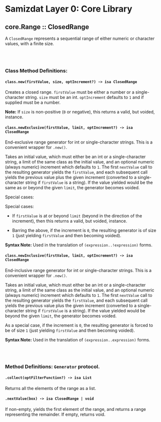 Samizdat Layer 0: Core Library
==============================

core.Range :: ClosedRange
-------------------------

A `ClosedRange` represents a sequential range of either numeric or
character values, with a finite size.


<br><br>
### Class Method Definitions:

#### `class.new(firstValue, size, optIncrement?) -> isa ClosedRange`

Creates a closed range. `firstValue` must be either a number or
a single-character string. `size` must be an int.
`optIncrement` defaults to `1` and if supplied must be a number.

**Note:** If `size` is non-positive (`0` or negative), this returns a valid,
but voided, instance.

#### `class.newExclusive(firstValue, limit, optIncrement?) -> isa ClosedRange`

End-exclusive range generator for int or single-character strings.
This is a convenient wrapper for `.new()`.

Takes an initial value, which must either be an int or a single-character
string, a limit of the same class as the initial value, and an optional
numeric (always numeric) increment which defaults to `1`. The first `nextValue`
call to the resulting generator yields the `firstValue`, and each subsequent
call yields the previous value plus the given increment (converted to a
single-character string if `firstValue` is a string). If the value yielded
would be the same as or beyond the given `limit`, the generator becomes
voided.

Special cases:

Special cases:

* If `firstValue` is at or beyond `limit` (beyond in the direction of the
  increment), then this returns a valid, but voided, instance.

* Barring the above, if the increment is `0`, the resulting generator is
  of size `1` (just yielding `firstValue` and then becoming voided).

**Syntax Note:** Used in the translation of `(expression..!expression)`
forms.

#### `class.newInclusive(firstValue, limit, optIncrement?) -> isa ClosedRange`

End-inclusive range generator for int or single-character strings.
This is a convenient wrapper for `.new()`.

Takes an initial value, which must either be an int or a single-character
string, a limit of the same class as the initial value, and an optional
numeric (always numeric) increment which defaults to `1`. The first `nextValue`
call to the resulting generator yields the `firstValue`, and each subsequent
call yields the previous value plus the given increment (converted to a
single-character string if `firstValue` is a string). If the value yielded
would be beyond the given `limit`, the generator becomes voided.

As a special case, if the increment is `0`, the resulting generator is
forced to be of size `1` (just yielding `firstValue` and then becoming
voided).

**Syntax Note:** Used in the translation of `(expression..expression)`
forms.


<br><br>
### Method Definitions: `Generator` protocol.

#### `.collect(optFilterFunction?) -> isa List`

Returns all the elements of the range as a list.

#### `.nextValue(box) -> isa ClosedRange | void`

If non-empty, yields the first element of the range, and returns a range
representing the remainder. If empty, returns void.
